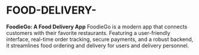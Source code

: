 # FOOD-DELIVERY-
**FoodieGo: A Food Delivery App**   FoodieGo is a modern app that connects customers with their favorite restaurants. Featuring a user-friendly interface, real-time order tracking, secure payments, and a robust backend, it streamlines food ordering and delivery for users and delivery personnel.
